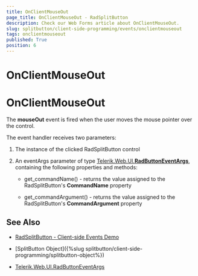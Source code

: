 ```yaml
---
title: OnClientMouseOut
page_title: OnClientMouseOut - RadSplitButton
description: Check our Web Forms article about OnClientMouseOut.
slug: splitbutton/client-side-programming/events/onclientmouseout
tags: onclientmouseout
published: True
position: 6
---
```


# OnClientMouseOut


# OnClientMouseOut

The **mouseOut** event is fired when the user moves the mouse pointer over the control.

The event handler receives two parameters:

1. The instance of the clicked RadSplitButton control

1. An eventArgs parameter of type [Telerik.Web.UI.**RadButtonEventArgs**](https://docs.telerik.com/devtools/aspnet-ajax/api/client/args/Telerik.Web.UI.ButtonEventArgs), containing the following properties and methods:

	* get_commandName() - returns the value assigned to the RadSplitButton's **CommandName** property

	* get_commandArgument() - returns the value assigned to the RadSplitButton's **CommandArgument** property


## See Also

 * [RadSplitButton - Client-side Events Demo](https://demos.telerik.com/aspnet-ajax/splitbutton/client-side-events/defaultcs.aspx)
 
 * [SplitButton Object]({%slug splitbutton/client-side-programming/splitbutton-object%})

 * [Telerik.Web.UI.RadButtonEventArgs](https://docs.telerik.com/devtools/aspnet-ajax/api/client/args/Telerik.Web.UI.ButtonEventArgs)
